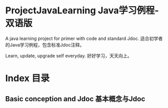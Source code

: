# ProjectJavaLearning Java学习例程-双语版

A java learning project for primer with code and  standard Jdoc.
适合初学者的Java学习例程，包含标准Jdoc注释。

Learn, update, upgrade self everyday.
好好学习，天天向上。

# Index 目录

## Basic conception and Jdoc 基本概念与Jdoc

